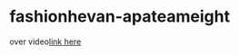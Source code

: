 # fashionhevan-apateameight
over video[link here](https://youtube.com/watch?v=D9LyHfHEGEI&feature=shared)
